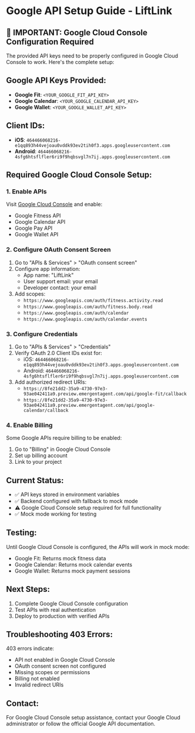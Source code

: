 # Google API Setup Guide - LiftLink

## 🚨 IMPORTANT: Google Cloud Console Configuration Required

The provided API keys need to be properly configured in Google Cloud Console to work. Here's the complete setup:

## Google API Keys Provided:
- **Google Fit**: `<YOUR_GOOGLE_FIT_API_KEY>`
- **Google Calendar**: `<YOUR_GOOGLE_CALENDAR_API_KEY>`
- **Google Wallet**: `<YOUR_GOOGLE_WALLET_API_KEY>`

## Client IDs:
- **iOS**: `464466068216-e1qq893h44vejoau0vddk93ev2tih0f3.apps.googleusercontent.com`
- **Android**: `464466068216-4sfg6htsflfler6ri9f9hqbsvgl7n7ij.apps.googleusercontent.com`

## Required Google Cloud Console Setup:

### 1. Enable APIs
Visit [Google Cloud Console](https://console.cloud.google.com/) and enable:
- Google Fitness API
- Google Calendar API  
- Google Pay API
- Google Wallet API

### 2. Configure OAuth Consent Screen
1. Go to "APIs & Services" > "OAuth consent screen"
2. Configure app information:
   - App name: "LiftLink"
   - User support email: your email
   - Developer contact: your email
3. Add scopes:
   - `https://www.googleapis.com/auth/fitness.activity.read`
   - `https://www.googleapis.com/auth/fitness.body.read`
   - `https://www.googleapis.com/auth/calendar`
   - `https://www.googleapis.com/auth/calendar.events`

### 3. Configure Credentials
1. Go to "APIs & Services" > "Credentials"
2. Verify OAuth 2.0 Client IDs exist for:
   - iOS: `464466068216-e1qq893h44vejoau0vddk93ev2tih0f3.apps.googleusercontent.com`
   - Android: `464466068216-4sfg6htsflfler6ri9f9hqbsvgl7n7ij.apps.googleusercontent.com`
3. Add authorized redirect URIs:
   - `https://8fe21dd2-35a9-4730-97e3-93ae042411a9.preview.emergentagent.com/api/google-fit/callback`
   - `https://8fe21dd2-35a9-4730-97e3-93ae042411a9.preview.emergentagent.com/api/google-calendar/callback`

### 4. Enable Billing
Some Google APIs require billing to be enabled:
1. Go to "Billing" in Google Cloud Console
2. Set up billing account
3. Link to your project

## Current Status:
- ✅ API keys stored in environment variables
- ✅ Backend configured with fallback to mock mode
- ⚠️ Google Cloud Console setup required for full functionality
- ✅ Mock mode working for testing

## Testing:
Until Google Cloud Console is configured, the APIs will work in mock mode:
- Google Fit: Returns mock fitness data
- Google Calendar: Returns mock calendar events
- Google Wallet: Returns mock payment sessions

## Next Steps:
1. Complete Google Cloud Console configuration
2. Test APIs with real authentication
3. Deploy to production with verified APIs

## Troubleshooting 403 Errors:
403 errors indicate:
- API not enabled in Google Cloud Console
- OAuth consent screen not configured
- Missing scopes or permissions
- Billing not enabled
- Invalid redirect URIs

## Contact:
For Google Cloud Console setup assistance, contact your Google Cloud administrator or follow the official Google API documentation.